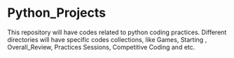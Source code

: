 # Python_Projects
This repository will have codes related to python coding practices. Different directories will have specific codes collections, like Games, Starting , Overall_Review, Practices Sessions, Competitive Coding and etc.
